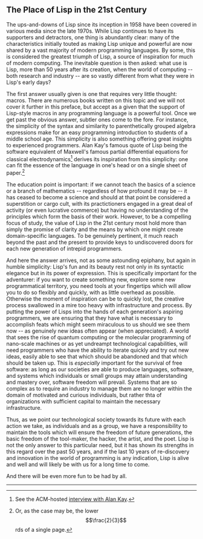 ## The Place of Lisp in the 21st Century

The ups-and-downs of Lisp since its inception in 1958 have been covered in various media since the late 1970s. While Lisp continues to have its supporters and detractors, one thing is abundantly clear: many of the characteristics initially touted as making Lisp unique and powerful are now shared by a vast majority of modern programming languages. By some, this is considered the greatest triumph of Lisp, a source of inspiration for much of modern computing. The inevitable question is then asked: what use is Lisp, more than 50 years after its creation, when the world of computing -- both research and industry -- are so vastly different from what they were in Lisp's early days?

The first answer usually given is one that requires very little thought: macros. There are numerous books written on this topic and we will not cover it further in this preface, but accept as a given that the support of Lisp-style macros in any programming language is a powerful tool. Once we get past the obvious answer, subtler ones come to the fore. For instance, the simplicity of the syntax and similarity to parenthetically grouped algebra expressions make for an easy programming introduction to students of a middle school age. This simplicity is also something offering great insights to experienced programmers. Alan Kay's famous quote of Lisp being the software equivalent of Maxwell's famous partial differential equations for classical electrodynamics[^1] derives its inspiration from this simplicity: one can fit the essence of the language in one's head or on a single sheet of paper.[^2]

The education point is important: if we cannot teach the basics of a science or a branch of mathematics -- regardless of how profound it may be -- it has ceased to become a science and should at that point be considered a superstition or cargo cult, with its practictioners engaged in a great deal of activity (or even lucrative commerce) but having no understanding of the principles which form the basis of their work. However, to be a compelling focus of study, the value of Lisp in the 21st century most hold more than simply the promise of clarity and the means by which one might create domain-specific languages. To be genuinely pertinent, it much reach beyond the past and the present to provide keys to undiscovered doors for each new generation of intrepid programmers.

And here the answer arrives, not as some astounding epiphany, but again in humble simplicity: Lisp's fun and its beauty rest not only in its syntactic elegance but in its power of expression. This is specifically important for the adventurer: if you want to create something new, explore some new programmatical territory, you need tools at your fingertips which will allow you to do so flexibly and quickly, with as little overhead as possible. Otherwise the moment of inspiration can be to quickly lost, the creative process swallowed in a mire too heavy with infrastructure and process. By putting the power of Lisps into the hands of each generation's aspiring programmers, we are ensuring that they have what is necessary to accomplish feats which might seem miraculous to us should we see them now -- as genuinely new ideas often appear (when appreciated). A world that sees the rise of quantum computing or the molecular programming of nano-scale machines or as yet undreampt technological capabilities, will need programmers who have the ability to iterate quickly and try out new ideas, easily able to see that which should be abandoned and that which should be taken up. This is *especially* important for the survival of free software: as long as our societies are able to produce languages, software, and systems which individuals or small groups may attain understanding and mastery over, software freedom will prevail. Systems that are so complex as to require an industry to manage them are no longer within the domain of motivated and curious individuals, but rather thta of organizations with sufficient capital to maintain the necessary infrastructure. 

Thus, as we point our technological society towards its future with each action we take, as individuals and as a group, we have a responsibility to maintain the tools which will ensure the freedom of future generations, the basic freedom of the tool-maker, the hacker, the artist, and the poet. Lisp is not the only answer to this particular need, but it has shown its strengths in this regard over the past 50 years, and if the last 10 years of re-discovery and innovation in the world of programming is any indication, Lisp is alive and well and will likely be with us for a long time to come.

And there will be even more fun to be had by all.

----

[^1]: See the ACM-hosted [interview with Alan Kay](http://queue.acm.org/detail.cfm?id=1039523).

[^2]: Or, as the case may be, the lower $$\frac{2}{3}$$rds of a single page.
